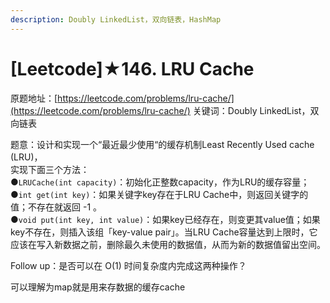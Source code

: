 ```yaml
---
description: Doubly LinkedList，双向链表，HashMap
---
```


# \[Leetcode\]★146. LRU Cache

原题地址：[https://leetcode.com/problems/lru-cache/](https://leetcode.com/problems/lru-cache/) 关键词：Doubly LinkedList，双向链表

题意：设计和实现一个“最近最少使用“的缓存机制Least Recently Used cache \(LRU\)，  
实现下面三个方法：  
●`LRUCache(int capacity)`：初始化正整数capacity，作为LRU的缓存容量；  
●`int get(int key)`：如果关键字key存在于LRU Cache中，则返回关键字的值；不存在就返回 -1 。   
●`void put(int key, int value)`：如果key已经存在，则变更其value值；如果key不存在，则插入该组「key-value pair」。当LRU Cache容量达到上限时，它应该在写入新数据之前，删除最久未使用的数据值，从而为新的数据值留出空间。

Follow up：是否可以在 O\(1\) 时间复杂度内完成这两种操作？













可以理解为map就是用来存数据的缓存cache

